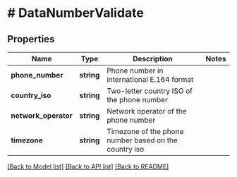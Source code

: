 # # DataNumberValidate

## Properties

Name | Type | Description | Notes
------------ | ------------- | ------------- | -------------
**phone_number** | **string** | Phone number in international E.164 format |
**country_iso** | **string** | Two-letter country ISO of the phone number |
**network_operator** | **string** | Network operator of the phone number |
**timezone** | **string** | Timezone of the phone number based on the country iso |

[[Back to Model list]](../../README.md#models) [[Back to API list]](../../README.md#endpoints) [[Back to README]](../../README.md)
